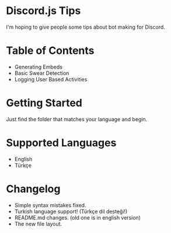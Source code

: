 # Discord.js Tips
I'm hoping to give people some tips about bot making for Discord.

# Table of Contents
* Generating Embeds
* Basic Swear Detection
* Logging User Based Activities

# Getting Started
Just find the folder that matches your language and begin.


# Supported Languages
- English
- Türkçe

# Changelog
* Simple syntax mistakes fixed.
* Turkish language support! (Türkçe dil desteği!)
* README.md changes. (old one is in english version)
* The new file layout.
